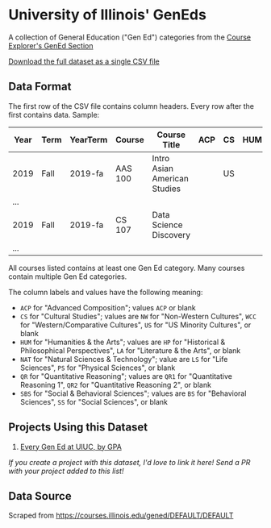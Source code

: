 
# University of Illinois' GenEds

A collection of General Education ("Gen Ed") categories from the [Course Explorer's GenEd Section](https://courses.illinois.edu/gened/DEFAULT/DEFAULT)

[Download the full dataset as a single CSV file](https://raw.githubusercontent.com/wadefagen/datasets/master/geneds/uiuc-geneds.csv)


## Data Format

The first row of the CSV file contains column headers. Every row after the first contains data. Sample:

| Year | Term | YearTerm | Course | Course Title | ACP | CS | HUM | NAT | QR | SBS |
| ---- | ---- | -------- | ------ | ------------ | --- | -- | --- | --- | -- | --- |
| 2019 | Fall | 2019-fa  | AAS 100 | Intro Asian American Studies |  | US | | | | SS |
| ... |
| 2019 | Fall | 2019-fa  | CS 107 | Data Science Discovery | | | | | QR1 | |
| ... |

All courses listed contains at least one Gen Ed category.  Many courses contain multiple Gen Ed categories.

The column labels and values have the following meaning:

- `ACP` for "Advanced Composition"; values `ACP` or blank
- `CS` for "Cultural Studies"; values are `NW` for "Non-Western Cultures", `WCC` for "Western/Comparative Cultures", `US` for "US Minority Cultures", or blank
- `HUM` for "Humanities & the Arts"; values are `HP` for "Historical & Philosophical Perspectives", `LA` for "Literature & the Arts", or blank
- `NAT` for "Natural Sciences & Technology"; value are `LS` for "Life Sciences", `PS` for "Physical Sciences", or blank
- `QR` for "Quantitative Reasoning"; values are `QR1` for "Quantitative Reasoning 1", `QR2` for "Quantitative Reasoning 2", or blank
- `SBS` for "Social & Behavioral Sciences"; values are `BS` for "Behavioral Sciences", `SS` for "Social Sciences", or blank


## Projects Using this Dataset

1. [Every Gen Ed at UIUC, by GPA](http://waf.cs.illinois.edu/discovery/every_gen_ed_at_uiuc_by_gpa/)

*If you create a project with this dataset, I'd love to link it here!  Send a PR with your project added to this list!*


## Data Source

Scraped from https://courses.illinois.edu/gened/DEFAULT/DEFAULT